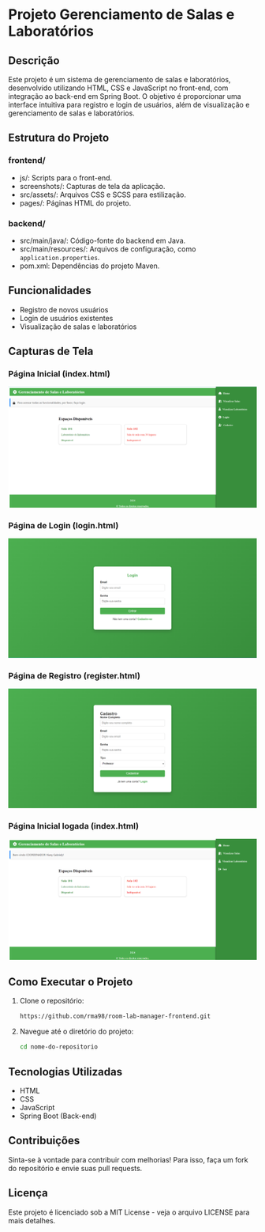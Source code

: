 # Projeto Gerenciamento de Salas e Laboratórios

## Descrição
Este projeto é um sistema de gerenciamento de salas e laboratórios, desenvolvido utilizando HTML, CSS e JavaScript no front-end, com integração ao back-end em Spring Boot. O objetivo é proporcionar uma interface intuitiva para registro e login de usuários, além de visualização e gerenciamento de salas e laboratórios.

## Estrutura do Projeto

### frontend/
- js/: Scripts para o front-end.
- screenshots/: Capturas de tela da aplicação.
- src/assets/: Arquivos CSS e SCSS para estilização.
- pages/: Páginas HTML do projeto.

### backend/
- src/main/java/: Código-fonte do backend em Java.
- src/main/resources/: Arquivos de configuração, como `application.properties`.
- pom.xml: Dependências do projeto Maven.

## Funcionalidades
- Registro de novos usuários
- Login de usuários existentes
- Visualização de salas e laboratórios

## Capturas de Tela

### Página Inicial (index.html)
![Página Inicial](./public/screenshots/index.png)

### Página de Login (login.html)
![Página de Login](./public/screenshots/login.png)

### Página de Registro (register.html)
![Página de Registro](./public/screenshots/register.png)

### Página Inicial logada (index.html)
![Página Inicial](./public/screenshots/home.png)

## Como Executar o Projeto

1. Clone o repositório:
   ```bash
   https://github.com/rma98/room-lab-manager-frontend.git

2. Navegue até o diretório do projeto:
   ```bash
   cd nome-do-repositorio

## Tecnologias Utilizadas

- HTML
- CSS
- JavaScript
- Spring Boot (Back-end)

## Contribuições

Sinta-se à vontade para contribuir com melhorias! Para isso, faça um fork do repositório e envie suas pull requests.

## Licença

Este projeto é licenciado sob a MIT License - veja o arquivo LICENSE para mais detalhes.

